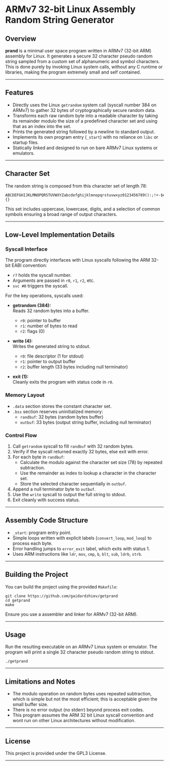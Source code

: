 # ARMv7 32-bit Linux Assembly Random String Generator

## Overview

**prand** is a minimal user space program written in ARMv7 (32-bit ARM) assembly for Linux. It generates a secure 32 character pseudo random string sampled from a custom set of alphanumeric and symbol characters. This is done purely by invoking Linux system calls, without any C runtime or libraries, making the program extremely small and self contained.

---

## Features

- Directly uses the Linux `getrandom` system call (syscall number 384 on ARMv7) to gather 32 bytes of cryptographically secure random data.
- Transforms each raw random byte into a readable character by taking its remainder modulo the size of a predefined character set and using that as an index into the set.
- Prints the generated string followed by a newline to standard output.
- Implements its own program entry (`_start`) with no reliance on `libc` or startup files.
- Statically linked and designed to run on bare ARMv7 Linux systems or emulators.

---

## Character Set

The random string is composed from this character set of length 78:

```
ABCDEFGHIJKLMNOPQRSTUVWXYZabcdefghijklmnopqrstuvwxyz0123456789():;!+-$#@/*={}
```


This set includes uppercase, lowercase, digits, and a selection of common symbols ensuring a broad range of output characters.

---

## Low-Level Implementation Details

### Syscall Interface

The program directly interfaces with Linux syscalls following the ARM 32-bit EABI convention:

- `r7` holds the syscall number.
- Arguments are passed in `r0`, `r1`, `r2`, etc.
- `svc #0` triggers the syscall.

For the key operations, syscalls used:

- **getrandom (384):**  
  Reads 32 random bytes into a buffer.  
  - `r0`: pointer to buffer  
  - `r1`: number of bytes to read  
  - `r2`: flags (0)  

- **write (4):**  
  Writes the generated string to stdout.  
  - `r0`: file descriptor (1 for stdout)  
  - `r1`: pointer to output buffer  
  - `r2`: buffer length (33 bytes including null terminator)  

- **exit (1):**  
  Cleanly exits the program with status code in `r0`.

### Memory Layout

- `.data` section stores the constant character set.
- `.bss` section reserves uninitialized memory:
  - `randbuf`: 32 bytes (random bytes buffer)
  - `outbuf`: 33 bytes (output string buffer, including null terminator)

### Control Flow

1. Call `getrandom` syscall to fill `randbuf` with 32 random bytes.
2. Verify if the syscall returned exactly 32 bytes, else exit with error.
3. For each byte in `randbuf`:
   - Calculate the modulo against the character set size (78) by repeated subtraction.
   - Use the remainder as index to lookup a character in the character set.
   - Store the selected character sequentially in `outbuf`.
4. Append a null terminator byte to `outbuf`.
5. Use the `write` syscall to output the full string to stdout.
6. Exit cleanly with success status.

---

## Assembly Code Structure

- `_start`: program entry point.
- Simple loops written with explicit labels (`convert_loop`, `mod_loop`) to process each byte.
- Error handling jumps to `error_exit` label, which exits with status 1.
- Uses ARM instructions like `ldr`, `mov`, `cmp`, `b`, `blt`, `sub`, `ldrb`, `strb`.

---

## Building the Project

You can build the project using the provided `Makefile`:

```
git clone https://github.com/gaidardzhiev/getprand
cd getprand
make
```

Ensure you use a assembler and linker for ARMv7 (32-bit ARM).

---

## Usage

Run the resulting executable on an ARMv7 Linux system or emulator. The program will print a single 32 character pseudo random string to stdout.

```
./getprand
```


---

## Limitations and Notes

- The modulo operation on random bytes uses repeated subtraction, which is simple but not the most efficient; this is acceptable given the small buffer size.
- There is no error output (no stderr) beyond process exit codes.
- This program assumes the ARM 32 bit Linux syscall convention and wont run on other Linux architectures without modification.

---

## License

This project is provided under the GPL3 License.

---

